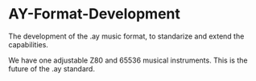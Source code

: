# AY-Format-Development
The development of the .ay music format, to standarize and extend the capabilities. 

We have one adjustable Z80 and 65536 musical instruments.
This is the future of the .ay standard.
